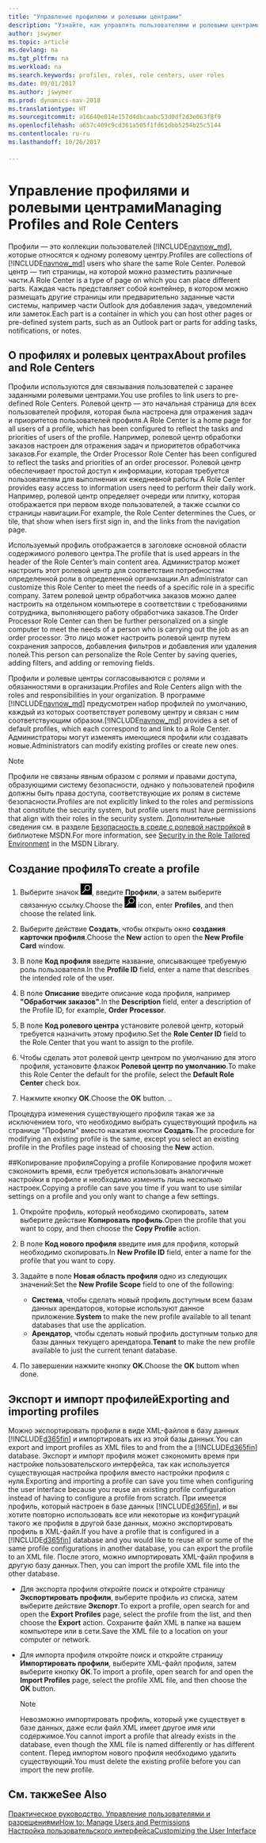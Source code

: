```yaml
---
title: "Управление профилями и ролевыми центрами"
description: "Узнайте, как управлять пользователями и ролевыми центрами в Dynamics NAV."
author: jswymer
ms.topic: article
ms.devlang: na
ms.tgt_pltfrm: na
ms.workload: na
ms.search.keywords: profiles, roles, role centers, user roles
ms.date: 09/01/2017
ms.author: jswymer
ms.prod: dynamics-nav-2018
ms.translationtype: HT
ms.sourcegitcommit: a16640e014e157d4dbcaabc53d0df2d3e063f8f9
ms.openlocfilehash: a657c409c9cd361a505f1fd61dbb5254b25c5144
ms.contentlocale: ru-ru
ms.lasthandoff: 10/26/2017

---
```

# <a name="managing-profiles-and-role-centers"></a><span data-ttu-id="7d83f-103">Управление профилями и ролевыми центрами</span><span class="sxs-lookup"><span data-stu-id="7d83f-103">Managing Profiles and Role Centers</span></span>
<span data-ttu-id="7d83f-104">Профили — это коллекции пользователей [!INCLUDE[navnow_md](includes/navnow_md.md)], которые относятся к одному ролевому центру.</span><span class="sxs-lookup"><span data-stu-id="7d83f-104">Profiles are collections of [!INCLUDE[navnow_md](includes/navnow_md.md)] users who share the same Role Center.</span></span> <span data-ttu-id="7d83f-105">Ролевой центр — тип страницы, на которой можно разместить различные части.</span><span class="sxs-lookup"><span data-stu-id="7d83f-105">A Role Center is a type of page on which you can place different parts.</span></span> <span data-ttu-id="7d83f-106">Каждая часть представляет собой контейнер, в котором можно размещать другие страницы или предварительно заданные части системы, например части Outlook для добавления задач, уведомлений или заметок.</span><span class="sxs-lookup"><span data-stu-id="7d83f-106">Each part is a container in which you can host other pages or pre-defined system parts, such as an Outlook part or parts for adding tasks, notifications, or notes.</span></span>  

## <a name="about-profiles-and-role-centers"></a><span data-ttu-id="7d83f-107">О профилях и ролевых центрах</span><span class="sxs-lookup"><span data-stu-id="7d83f-107">About profiles and Role Centers</span></span>
<span data-ttu-id="7d83f-108">Профили используются для связывания пользователей с заранее заданными ролевыми центрами.</span><span class="sxs-lookup"><span data-stu-id="7d83f-108">You use profiles to link users to pre-defined Role Centers.</span></span> <span data-ttu-id="7d83f-109">Ролевой центр — это начальная страница для всех пользователей профиля, которая была настроена для отражения задач и приоритетов пользователей профиля.</span><span class="sxs-lookup"><span data-stu-id="7d83f-109">A Role Center is a home page for all users of a profile, which has been configured to reflect the tasks and priorities of users of the profile.</span></span> <span data-ttu-id="7d83f-110">Например, ролевой центр обработки заказов настроен для отражения задач и приоритетов обработчика заказов.</span><span class="sxs-lookup"><span data-stu-id="7d83f-110">For example, the Order Processor Role Center has been configured to reflect the tasks and priorities of an order processor.</span></span> <span data-ttu-id="7d83f-111">Ролевой центр обеспечивает простой доступ к информации, которая требуется пользователям для выполнения их ежедневной работы.</span><span class="sxs-lookup"><span data-stu-id="7d83f-111">A Role Center provides easy access to information users need to perform their daily work.</span></span> <span data-ttu-id="7d83f-112">Например, ролевой центр определяет очереди или плитку, которая отображается при первом входе пользователей, а также ссылки со страницы навигации.</span><span class="sxs-lookup"><span data-stu-id="7d83f-112">For example, the Role Center determines the Cues, or tile, that show when isers first sign in, and the links from the navigation page.</span></span>

<span data-ttu-id="7d83f-113">Используемый профиль отображается в заголовке основной области содержимого ролевого центра.</span><span class="sxs-lookup"><span data-stu-id="7d83f-113">The profile that is used appears in the header of the Role Center’s main content area.</span></span> <span data-ttu-id="7d83f-114">Администратор может настроить этот ролевой центр для соответствия потребностям определенной роли в определенной организации.</span><span class="sxs-lookup"><span data-stu-id="7d83f-114">An administrator can customize this Role Center to meet the needs of a specific role in a specific company.</span></span> <span data-ttu-id="7d83f-115">Затем ролевой центр обработчика заказов можно далее настроить на отдельном компьютере в соответствии с требованиями сотрудника, выполняющего работу обработчика заказов.</span><span class="sxs-lookup"><span data-stu-id="7d83f-115">The Order Processor Role Center can then be further personalized on a single computer to meet the needs of a person who is carrying out the job as an order processor.</span></span> <span data-ttu-id="7d83f-116">Это лицо может настроить ролевой центр путем сохранения запросов, добавления фильтров и добавления или удаления полей.</span><span class="sxs-lookup"><span data-stu-id="7d83f-116">This person can personalize the Role Center by saving queries, adding filters, and adding or removing fields.</span></span>

<span data-ttu-id="7d83f-117">Профили и ролевые центры согласовываются с ролями и обязанностями в организации.</span><span class="sxs-lookup"><span data-stu-id="7d83f-117">Profiles and Role Centers align with the roles and responsibilities in your organization.</span></span> <span data-ttu-id="7d83f-118">В программе  [!INCLUDE[navnow_md](includes/navnow_md.md)] предусмотрен набор профилей по умолчанию, каждый из которых соответствует ролевому центру и связан с ним соответствующим образом.</span><span class="sxs-lookup"><span data-stu-id="7d83f-118">[!INCLUDE[navnow_md](includes/navnow_md.md)] provides a set of default profiles, which each correspond to and link to a Role Center.</span></span> <span data-ttu-id="7d83f-119">Администраторы могут изменять имеющиеся профили или создавать новые.</span><span class="sxs-lookup"><span data-stu-id="7d83f-119">Administrators can modify existing profiles or create new ones.</span></span>  

> [!NOTE]  
>  <span data-ttu-id="7d83f-120">Профили не связаны явным образом с ролями и правами доступа, образующими систему безопасности, однако у пользователей профиля должны быть права доступа, соответствующие их ролям в системе безопасности.</span><span class="sxs-lookup"><span data-stu-id="7d83f-120">Profiles are not explicitly linked to the roles and permissions that constitute the security system, but profile users must have permissions that align with their roles in the security system.</span></span> <span data-ttu-id="7d83f-121">Дополнительные сведения см. в разделе [Безопасность в среде с ролевой настройкой](http://go.microsoft.com/fwlink?LinkId=147633) в библиотеке MSDN.</span><span class="sxs-lookup"><span data-stu-id="7d83f-121">For more information, see [Security in the Role Tailored Environment](http://go.microsoft.com/fwlink?LinkId=147633) in the MSDN Library.</span></span>

## <a name="to-create-a-profile"></a><span data-ttu-id="7d83f-122">Создание профиля</span><span class="sxs-lookup"><span data-stu-id="7d83f-122">To create a profile</span></span>
1.  <span data-ttu-id="7d83f-123">Выберите значок ![Поиск страницы или отчета](media/ui-search/search_small.png "Значок поиска страницы или отчета"), введите **Профили**, а затем выберите связанную ссылку.</span><span class="sxs-lookup"><span data-stu-id="7d83f-123">Choose the ![Search for Page or Report](media/ui-search/search_small.png "Search for Page or Report icon") icon, enter **Profiles**, and then choose the related link.</span></span>  

2.  <span data-ttu-id="7d83f-124">Выберите действие **Создать**, чтобы открыть окно **создания карточки профиля**.</span><span class="sxs-lookup"><span data-stu-id="7d83f-124">Choose the **New** action to open the **New Profile Card** window.</span></span>  

3.  <span data-ttu-id="7d83f-125">В поле **Код профиля** введите название, описывающее требуемую роль пользователя.</span><span class="sxs-lookup"><span data-stu-id="7d83f-125">In the **Profile ID** field, enter a name that describes the intended role of the user.</span></span>  

4.  <span data-ttu-id="7d83f-126">В поле **Описание** введите описание кода профиля, например **"Обработчик заказов"**.</span><span class="sxs-lookup"><span data-stu-id="7d83f-126">In the **Description** field, enter a description of the Profile ID, for example, **Order Processor**.</span></span>  

5.  <span data-ttu-id="7d83f-127">В поле **Код ролевого центра** установите ролевой центр, который требуется назначить этому профилю.</span><span class="sxs-lookup"><span data-stu-id="7d83f-127">Set the **Role Center ID** field to the Role Center that you want to assign to the profile.</span></span>  

6.  <span data-ttu-id="7d83f-128">Чтобы сделать этот ролевой центр центром по умолчанию для этого профиля, установите флажок **Ролевой центр по умолчанию**.</span><span class="sxs-lookup"><span data-stu-id="7d83f-128">To make this Role Center the default for the profile, select the **Default Role Center** check box.</span></span>  

7.  <span data-ttu-id="7d83f-129">Нажмите кнопку **ОК**.</span><span class="sxs-lookup"><span data-stu-id="7d83f-129">Choose the **OK** button.</span></span> <span data-ttu-id="7d83f-130">.</span><span class="sxs-lookup"><span data-stu-id="7d83f-130">.</span></span>  

<span data-ttu-id="7d83f-131">Процедура изменения существующего профиля такая же за исключением того, что необходимо выбрать существующий профиль на странице "Профили" вместо нажатия кнопки **Создать**.</span><span class="sxs-lookup"><span data-stu-id="7d83f-131">The procedure for modifying an existing profile is the same, except you select an existing profile in the Profiles page instead of choosing the **New** action.</span></span>  


##<a name="copying-a-profile"></a><span data-ttu-id="7d83f-132">Копирование профиля</span><span class="sxs-lookup"><span data-stu-id="7d83f-132">Copying a profile</span></span>
<span data-ttu-id="7d83f-133">Копирование профиля может сэкономить время, если требуется использовать аналогичные настройки в профиле и необходимо изменить лишь несколько настроек.</span><span class="sxs-lookup"><span data-stu-id="7d83f-133">Copying a profile can save you time if you want to use similar settings on a profile and you only want to change a few settings.</span></span>

1.  <span data-ttu-id="7d83f-134">Откройте профиль, который необходимо скопировать, затем выберите действие **Копировать профиль**.</span><span class="sxs-lookup"><span data-stu-id="7d83f-134">Open the profile that you want to copy, and then choose the **Copy Profile** action.</span></span>

2.  <span data-ttu-id="7d83f-135">В поле **Код нового профиля** введите имя для профиля, который необходимо скопировать.</span><span class="sxs-lookup"><span data-stu-id="7d83f-135">In **New Profile ID** field, enter a name for the profile that you want to copy.</span></span>

3.  <span data-ttu-id="7d83f-136">Задайте в поле **Новая область профиля** одно из следующих значений:</span><span class="sxs-lookup"><span data-stu-id="7d83f-136">Set the **New Profile Scope** field to one of the following:</span></span>

    - <span data-ttu-id="7d83f-137">**Система**, чтобы сделать новый профиль доступным всем базам данных арендаторов, которые используют данное приложение.</span><span class="sxs-lookup"><span data-stu-id="7d83f-137">**System** to make the new profile available to all tenant databases that use the application.</span></span>
    - <span data-ttu-id="7d83f-138">**Арендатор**, чтобы сделать новый профиль доступным только для базы данных текущего арендатора.</span><span class="sxs-lookup"><span data-stu-id="7d83f-138">**Tenant** to make the new profile available to just the current tenant database.</span></span>
4. <span data-ttu-id="7d83f-139">По завершении нажмите кнопку **OK**.</span><span class="sxs-lookup"><span data-stu-id="7d83f-139">Choose the **OK** buttom when done.</span></span>

## <span data-ttu-id="7d83f-140"><a name="ExportImportProfile"></a>Экспорт и импорт профилей</span><span class="sxs-lookup"><span data-stu-id="7d83f-140"><a name="ExportImportProfile"></a>Exporting and importing profiles</span></span>

<span data-ttu-id="7d83f-141">Можно экспортировать профили в виде XML-файлов в базу данных [!INCLUDE[d365fin](includes/d365fin_md.md)] и импортировать их из этой базы данных.</span><span class="sxs-lookup"><span data-stu-id="7d83f-141">You can export and import profiles as XML files to and from the a [!INCLUDE[d365fin](includes/d365fin_md.md)] database.</span></span> <span data-ttu-id="7d83f-142">Экспорт и импорт профиля может сэкономить время при настройке пользовательского интерфейса, так как используется существующая настройка профиля вместо настройки профиля с нуля.</span><span class="sxs-lookup"><span data-stu-id="7d83f-142">Exporting and importing a profile can save you time when configuring the user interface because you reuse an existing profile configuration instead of having to configure a profile from scratch.</span></span> <span data-ttu-id="7d83f-143">При имеется профиль, который настроен в базе данных [!INCLUDE[d365fin](includes/d365fin_md.md)], и вы хотите повторно использовать все или некоторые из конфигураций такого же профиля в другой базе данных, можно экспортировать профиль в XML-файл.</span><span class="sxs-lookup"><span data-stu-id="7d83f-143">If you have a profile that is configured in a [!INCLUDE[d365fin](includes/d365fin_md.md)] database and you would like to reuse all or some of the same profile configurations in another database, you can export the profile to an XML file.</span></span> <span data-ttu-id="7d83f-144">После этого, можно импортировать XML-файл профиля в другую базу данных.</span><span class="sxs-lookup"><span data-stu-id="7d83f-144">Then, you can import the profile XML file into the other database.</span></span>

-   <span data-ttu-id="7d83f-145">Для экспорта профиля откройте поиск и откройте страницу **Экспортировать профили**, выберите профиль из списка, затем выберите действие **Экспорт**.</span><span class="sxs-lookup"><span data-stu-id="7d83f-145">To export a profile, open search for and open the **Export Profiles** page, select the profile from the list, and then choose the **Export** action.</span></span> <span data-ttu-id="7d83f-146">Сохраните файл XML в папке на вашем компьютере или в сети.</span><span class="sxs-lookup"><span data-stu-id="7d83f-146">Save the XML file to a location on your computer or network.</span></span>

-   <span data-ttu-id="7d83f-147">Для импорта профиля откройте поиск и откройте страницу **Импортировать профили**, выберите XML-файл профиля, затем выберите кнопку **ОК**.</span><span class="sxs-lookup"><span data-stu-id="7d83f-147">To import a profile, open search for and open the **Import Profiles** page, select the profile XML file, and then choose the **OK** button.</span></span>

    > [!NOTE]  
    >  <span data-ttu-id="7d83f-148">Невозможно импортировать профиль, который уже существует в базе данных, даже если файл XML имеет другое имя или содержимое.</span><span class="sxs-lookup"><span data-stu-id="7d83f-148">You cannot import a profile that already exists in the database, even though the XML file is named differently or has different content.</span></span> <span data-ttu-id="7d83f-149">Перед импортом нового профиля необходимо удалить существующий.</span><span class="sxs-lookup"><span data-stu-id="7d83f-149">You must delete the existing profile before you can import the new profile.</span></span>



## <a name="see-also"></a><span data-ttu-id="7d83f-150">См. также</span><span class="sxs-lookup"><span data-stu-id="7d83f-150">See Also</span></span>  
[<span data-ttu-id="7d83f-151">Практическое руководство. Управление пользователями и разрешениями</span><span class="sxs-lookup"><span data-stu-id="7d83f-151">How to: Manage Users and Permissions</span></span>](ui-how-users-permissions.md)  
[<span data-ttu-id="7d83f-152">Настройка пользовательского интерфейса</span><span class="sxs-lookup"><span data-stu-id="7d83f-152">Customizing the User Interface</span></span>](ui-customizing-overview.md)   
<!--[Security Overview](../Security%20Overview.md)-->

